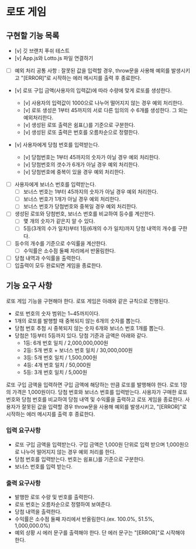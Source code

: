 # 로또 게임

## 구현할 기능 목록

- [v] 깃 브랜치 푸쉬 테스트
- [v] App.js와 Lotto.js 파일 연결하기

- [ ] 예외 처리 공통 사항 : 잘못된 값을 입력할 경우, throw문을 사용해 예외를 발생시키고 "[ERROR]"로 시작하는 에러 메시지를 출력 후 종료한다.

- [v] 로또 구입 금액(사용자의 입력값)에 따라 수량에 맞게 로또를 생성한다.
  - [v] 사용자의 입력값이 1000으로 나누어 떨어지지 않는 경우 예외 처리한다.
  - [v] 로또 생성은 1부터 45까지의 서로 다른 임의의 수 6개를 생성한다. 그 외는 예외처리한다.
  - [v] 생성된 로또 출력은 쉼표(,)를 기준으로 구분한다.
  - [v] 생성된 로또 출력은 번호를 오름차순으로 정렬한다.

- [v] 사용자에게 당첨 번호를 입력받는다.
  - [v] 당첨번호는 1부터 45까지의 숫자가 아닐 경우 예외 처리한다.
  - [v] 당첨번호의 갯수가 6개가 아닐 경우 예외 처리한다.
  - [v] 당첨번호에 중복이 있을 경우 예외 처리한다.

- [ ] 사용자에게 보너스 번호를 입력받는다.
  - [ ] 보너스 번호는 1부터 45까지의 숫자가 아닐 경우 예외 처리한다.
  - [ ] 보너스 번호가 1개가 아닐 경우 예외 처리한다.
  - [ ] 보너스 번호가 당첨번호와 중복일 경우 예외 처리한다.

- [ ] 생성된 로또와 당첨번호, 보너스 번호를 비교하여 등수를 계산한다.
  - [ ] 몇 개의 숫자가 같은지 알 수 있다.
  - [ ] 5등(3개의 수가 일치)부터 1등(6개의 수가 일치)까지 당첨 내역의 개수를 구한다.

- [ ] 등수의 개수를 기준으로 수익률을 계산한다.
  - [ ] 수익률은 소수점 둘째 자리에서 반올림한다.

- [ ] 당첨 내역과 수익률을 출력한다.
- [ ] 입출력이 모두 완료되면 게임을 종료한다. 

## 기능 요구 사항
로또 게임 기능을 구현해야 한다.
로또 게임은 아래와 같은 규칙으로 진행된다.

- 로또 번호의 숫자 범위는 1~45까지이다.
- 1개의 로또를 발행할 때 중복되지 않는 6개의 숫자를 뽑는다.
- 당첨 번호 추첨 시 중복되지 않는 숫자 6개와 보너스 번호 1개를 뽑는다.
- 당첨은 1등부터 5등까지 있다. 당첨 기준과 금액은 아래와 같다.
  - 1등: 6개 번호 일치 / 2,000,000,000원
  - 2등: 5개 번호 + 보너스 번호 일치 /  30,000,000원
  - 3등: 5개 번호 일치 / 1,500,000원
  - 4등: 4개 번호 일치 / 50,000원
  - 5등: 3개 번호 일치 / 5,000원

로또 구입 금액을 입력하면 구입 금액에 해당하는 만큼 로또를 발행해야 한다.
로또 1장의 가격은 1,000원이다.
당첨 번호와 보너스 번호를 입력받는다.
사용자가 구매한 로또 번호와 당첨 번호를 비교하여 당첨 내역 및 수익률을 출력하고 로또 게임을 종료한다.
사용자가 잘못된 값을 입력할 경우 throw문을 사용해 예외를 발생시키고, "[ERROR]"로 시작하는
에러 메시지를 출력 후 종료한다.

### 입력 요구사항

- 로또 구입 금액을 입력받는다. 구입 금액은 1,000원 단위로 입력 받으며 1,000원으로 나누어 떨어지지 않는 경우 예외 처리를 한다.
- 당첨 번호를 입력받는다. 번호는 쉼표(,)를 기준으로 구분한다.
- 보너스 번호를 입력 받는다.

### 출력 요구사항

- 발행한 로또 수량 및 번호를 출력한다.
- 로또 번호는 오름차순으로 정렬하여 보여준다.
- 당첨 내역을 출력한다.
- 수익률은 소수점 둘째 자리에서 반올림한다.(ex. 100.0%, 51.5%, 1,000,000.0%)
- 예외 상황 시 에러 문구를 출력해야 한다. 단 에러 문구는 "[ERROR]"로 시작해야 한다.
